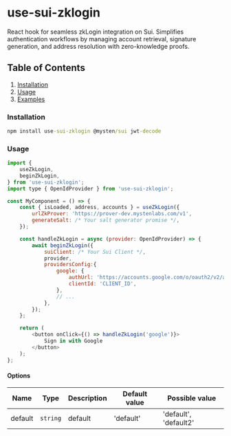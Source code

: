 # use-sui-zklogin

React hook for seamless zkLogin integration on Sui. Simplifies authentication workflows by managing account retrieval, signature generation, and address resolution with zero-knowledge proofs.

## Table of Contents

1. [Installation](#install)
2. [Usage](#usage)
3. [Examples](#examples)

<a name="install"></a>

### Installation

```cmd
npm install use-sui-zklogin @mysten/sui jwt-decode
```

<a name="usage"></a>

### Usage

```Javascript
import {
	useZkLogin,
	beginZkLogin,
} from 'use-sui-zklogin';
import type { OpenIdProvider } from 'use-sui-zklogin';

const MyComponent = () => {
	const { isLoaded, address, accounts } = useZkLogin({
		urlZkProver: 'https://prover-dev.mystenlabs.com/v1',
		generateSalt: /* Your salt generator promise */,
	});

	const handleZkLogin = async (provider: OpenIdProvider) => {
		await beginZkLogin({
			suiClient: /* Your Sui Client */,
			provider,
			providersConfig:{
                google: {
                    authUrl: 'https://accounts.google.com/o/oauth2/v2/auth',
                    clientId: 'CLIENT_ID',
                },
                // ...
            },
		});
	};

	return (
        <button onClick={() => handleZkLogin('google')}>
            Sign in with Google
        </button>
    );
};
```

#### Options

| Name    | Type     | Description | Default value | Possible value        |
| ------- | -------- | ----------- | ------------- | --------------------- |
| default | `string` | default     | 'default'     | 'default', 'default2' |
